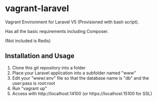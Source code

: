 vagrant-laravel
================

Vagrant Environment for Laravel V5 (Provisioned with bash script).

Has all the basic requirements including Composer.

(Not included is Redis)


## Installation and Usage

1. Clone this git repository into a folder
2. Place your Laravel application into a subfolder named "www"
3. Edit your "www/.env" file so that the database name is "db" and the user:pass is root:root
4. Run "vagrant up"
5. Access with http://localhost:14100 (or https://localhost:15100 for SSL)